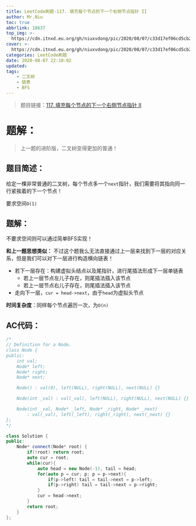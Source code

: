 ```yaml
---
title: LeetCode刷题-117. 填充每个节点的下一个右侧节点指针 II
author: Mr.Niu
toc: true
abbrlink: 18637
top_img: >-
  https://cdn.itnxd.eu.org/gh/niuxvdong/pic/2020/08/07/c33d17ef06cd5cb22550f3b37bd3ce38.png
cover: >-
  https://cdn.itnxd.eu.org/gh/niuxvdong/pic/2020/08/07/c33d17ef06cd5cb22550f3b37bd3ce38.png
categories: LeetCode刷题
date: 2020-08-07 22:10:02
updated:
tags:
	- 二叉树
	- 链表
	- BFS
---
```








> 题目链接：[117. 填充每个节点的下一个右侧节点指针 II](https://leetcode-cn.com/problems/populating-next-right-pointers-in-each-node-ii/)



# 题解：



> 上一题的进阶版，二叉树变得更加的普通！



## 题目简述：

给定一棵非常普通的二叉树，每个节点多一个`next`指针，我们需要将其指向同一行紧挨着的下一个节点！

要求空间`O(1)`

## 题解：

不要求空间则可以通过简单BFS实现！

**和上一题思想类似：** 不过这个题我么无法直接通过上一层来找到下一层的对应关系，但是我们可以对下一层进行构造横向链表！

- 若下一层存在：构建虚拟头结点以及尾指针，进行尾插法形成下一层单链表
  - 若上一层节点左儿子存在，则尾插法插入该节点
  - 若上一层节点右儿子存在，则尾插法插入该节点
- 走向下一层，`cur = head->next`，由于`head`为虚拟头节点







**时间复杂度**：同样每个节点遍历一次，为`O(n)`

## AC代码：



```c++
/*
// Definition for a Node.
class Node {
public:
    int val;
    Node* left;
    Node* right;
    Node* next;

    Node() : val(0), left(NULL), right(NULL), next(NULL) {}

    Node(int _val) : val(_val), left(NULL), right(NULL), next(NULL) {}

    Node(int _val, Node* _left, Node* _right, Node* _next)
        : val(_val), left(_left), right(_right), next(_next) {}
};
*/

class Solution {
public:
    Node* connect(Node* root) {
        if(!root) return root;
        auto cur = root;
        while(cur){
            auto head = new Node(-1), tail = head;
            for(auto p = cur; p; p = p->next){
                if(p->left) tail = tail->next = p->left;
                if(p->right) tail = tail->next = p->right;
            }
            cur = head->next;
        }
        return root;
    }
};
```



